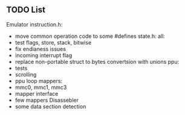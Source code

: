 ## TODO List
Emulator
instruction.h:
* move common operation code to some #defines
state.h:
all:
* test flags, store, stack, bitwise
* fix endianess issues
* incoming interrupt flag
* replace non-portable struct to bytes convertsion with unions
ppu:
* tests
* scrolling
* ppu loop
mappers:
* mmc0, mmc1, mmc3
* mapper interface
* few mappers
Disassebler
* some data section detection
